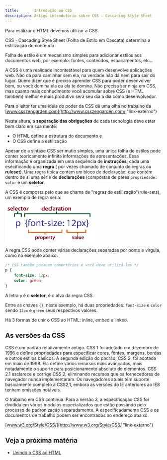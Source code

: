 ```yaml
---
title:       Introdução ao CSS
description: Artigo introdutório sobre CSS - Cascading Style Sheet
---
```


Para estilizar o HTML devemos utilizar a CSS.

CSS - Cascading Style Sheet (Folha de Estilo em Cascata) determina a estilização do conteúdo.

Folha de estilo é um mecanismo simples para adicionar estilos aos documentos web, por exemplo: fontes, 
conteúdos, espaçamentos, etc...

A CSS é uma realidade incontestável para quem desenvolve aplicações web. Não dá para caminhar sem ela, na verdade não dá
nem para sair do lugar. Quero dizer que é preciso aprender CSS para poder desenvolver bem, ou você domina ela ou ela te domina.
Não precisa ser ninja em CSS, mas quanto mais conhecimento você acomular sobre CSS (e HTML também) melhor e mais produtivo
será seu dia a dia como desenvolvedor.

Para o leitor ter uma idéia do poder da CSS dê uma olha no trabalho da [www.csszengarden.com](http://www.csszengarden.com/ "link-externo")

Nesta altura, a __separação das obrigações__ de cada tecnologia deve estar bem claro em sua mente:

- O HTML define a estrutura do documento e
- O CSS define a estilização

Apesar de a sintaxe CSS ser mutio simples, uma única folha de estilos pode conter teoricamente infinita informações de
apresentações. Essa informação é organizada em uma sequência de __instruções__, cada uma esécificando uma __regra__ (
por vezes chamado de conjunto de regras ou __ruleset__). Uma regra típica contém um bloco de declaração, que contém dentro
de si uma série de __declarações__ (compostas de pares `propriedade: valor` e um __seletor__.

A CSS é composta pelo que se chama de "regras de estilização"(rule-sets), um exemplo de regra seria: 

![Figura ilustrando uma rouler set](css-syntax01.png "Figura ilustrando uma rouler set")

A regra CSS pode conter várias declarações separadas por ponto e vírgula, como no exemplo abaixo:

```css
/* CSS também possuem comentários e você deve utilizá-los */
p {
    font-size: 12px;
    color: green;
}
```

A letra `p` é o __seletor__, é o alvo da regra CSS.

Entre as chaves `{}`, neste exemplo, há duas propriedades: `font-size` e `color` sendo `12px` e `green` seus respectivos valores.

Há 3 formas de unir o CSS ao HTML: inline, embed e linked.



As versões da CSS
---

CSS é um padrão relativamente antigo. CSS 1 foi adotado em dezembro de 1996 e define propriedades para especificar cores,
fontes, margens, bordas e outros estilos básicos. A segunda edição do padrão, CSS 2, foi adotada em maio de 1998. Ela
define vários recursos mais avançados, mais notadamente o suporte para posicionamento absoluto de elementos. CSS 2.1
esclarece e corrige CSS 2, eliminando recursos que os fornecedores de navegador nunca implementaram. Os navegadores atuais
têm suporte basicamente completo a CSS2,1, embora as versões do IE anteriores ao IE8 tenham omissões notáveis. 

O trabalho em CSS continua. Para a versão 3, a especificação CSS foi dividida em vários módulos especializados que estão
passando pelo processo de padronização separadamente. A especificadamente CSS e os documentos de trabalho podem ser
encontrados no endereço abaixo.

[www.w3.org/Style/CSS/](http://www.w3.org/Style/CSS/ "link-externo")



Veja a próxima matéria
---

- [Unindo o CSS ao HTML](/html-css/unindo-css-html/)